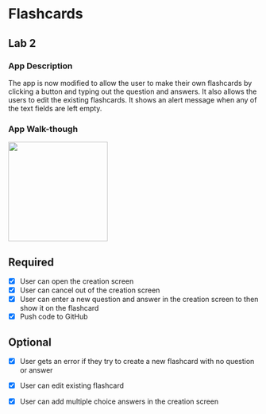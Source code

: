 # Flashcards

## Lab 2

### App Description
The app is now modified to allow the user to make their own flashcards by clicking a button and typing out the question and answers. It also allows the users to edit the existing flashcards. It shows an alert message when any of the text fields are left empty.  

### App Walk-though

<img src="http://g.recordit.co/hm7zEdHVVp.gif" width=200>
<!--- <img src="http://g.recordit.co/p8iJgAnqH5.gif" width=200><br>-->
<!--- <img src="http://g.recordit.co/ekRem8BNzl.gif" width=200><br> -->

## Required
- [x] User can open the creation screen
- [x] User can cancel out of the creation screen
- [x] User can enter a new question and answer in the creation screen to then show it on the flashcard
- [x] Push code to GitHub

## Optional
- [x] User gets an error if they try to create a new flashcard with no question or answer
- [x] User can edit existing flashcard
- [x] User can add multiple choice answers in the creation screen


